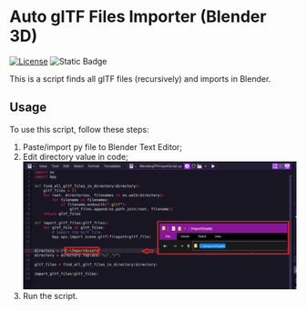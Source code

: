 # Auto glTF Files Importer (Blender 3D)
[![License](https://img.shields.io/badge/License-MIT-yellow.svg)](https://github.com/your-username/your-repository/blob/master/LICENSE)
![Static Badge](https://img.shields.io/badge/Blender%20ver.%20-%20%3E%203.0%20-%20Yellow)


This is a script finds all glTF files (recursively) and imports in Blender.

## Usage

To use this script, follow these steps:

1. Paste/import py file to Blender Text Editor;
2. Edit directory value in code;
  ![A cat](PrintScreen.png)
3. Run the script.
